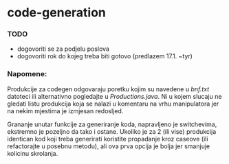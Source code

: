# code-generation

### TODO
- dogovoriti se za podjelu poslova
- dogovoriti rok do kojeg treba biti gotovo (predlazem 17.1. ~tyr)

### Napomene:
Produkcije za codegen odgovaraju poretku kojim su navedene u *bnf.txt* datoteci ili alternativno pogledajte u *Productions.java*.
Ni u kojem slucaju ne gledati listu produkcija koja se nalazi u komentaru na vrhu manipulatora jer na nekim mjestima je izmjesan redosljed.

Grananje unutar funkcije za generiranje koda, napravljeno je switchevima, ekstremno je pozeljno da tako i ostane.
Ukoliko je za 2 (ili vise) produkcija identican kod koji treba generirati koristite propadanje kroz caseove (ili refactorajte u posebnu metodu), ali ova prva opcija je bolja jer smanjuje kolicinu skrolanja.
